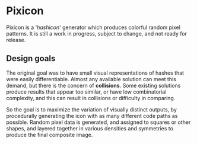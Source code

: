 # Pixicon

Pixicon is a '*hashicon*' generator which produces colorful random pixel patterns.
It is still a work in progress, subject to change, and not ready for release.

## Design goals

The original goal was to have small visual representations of hashes that were easily differentiable. Almost any available solution can meet this demand, but there is the concern of **collisions**. Some existing solutions produce results that appear too similar, or have low combinatorial complexity, and this can result in collisions or difficulty in comparing.

So the goal is to maximize the variation of visually distinct outputs, by procedurally generating the icon with as many different code paths as possible. Random pixel data is generated, and assigned to squares or other shapes, and layered together in various densities and symmetries to produce the final composite image.

